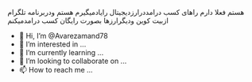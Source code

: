 هستم فعلا دارم راهای کسب درامددرارزدیجیتال رایادمیگیرم
هستم ودربرنامه تلگرام ازبیت کوین ودیگرارزها بصورت رایگان کسب درامدمیکنم


- 👋 Hi, I’m @Avarezamand78
- 👀 I’m interested in ...
- 🌱 I’m currently learning ...
- 💞️ I’m looking to collaborate on ...
- 📫 How to reach me ...

<!---
Avarezamand78/Avarezamand78 is a ✨ special ✨ repository because its `README.md` (this file) appears on your GitHub profile.
You can click the Preview link to take a look at your changes.
--->
